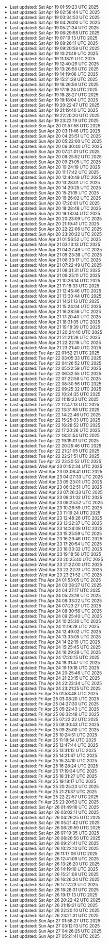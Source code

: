 
- Last updated: Sat Apr 19 01:59:23 UTC 2025
- Last updated: Sat Apr 19 02:58:44 UTC 2025
- Last updated: Sat Apr 19 03:34:53 UTC 2025
- Last updated: Sat Apr 19 04:26:00 UTC 2025
- Last updated: Sat Apr 19 05:21:34 UTC 2025
- Last updated: Sat Apr 19 06:29:58 UTC 2025
- Last updated: Sat Apr 19 07:19:13 UTC 2025
- Last updated: Sat Apr 19 08:26:11 UTC 2025
- Last updated: Sat Apr 19 09:20:58 UTC 2025
- Last updated: Sat Apr 19 10:21:49 UTC 2025
- Last updated: Sat Apr 19 11:18:11 UTC 2025
- Last updated: Sat Apr 19 12:40:29 UTC 2025
- Last updated: Sat Apr 19 13:26:56 UTC 2025
- Last updated: Sat Apr 19 14:19:08 UTC 2025
- Last updated: Sat Apr 19 15:21:28 UTC 2025
- Last updated: Sat Apr 19 16:26:56 UTC 2025
- Last updated: Sat Apr 19 17:18:24 UTC 2025
- Last updated: Sat Apr 19 18:28:27 UTC 2025
- Last updated: Sat Apr 19 19:18:04 UTC 2025
- Last updated: Sat Apr 19 20:22:47 UTC 2025
- Last updated: Sat Apr 19 21:19:40 UTC 2025
- Last updated: Sat Apr 19 22:20:20 UTC 2025
- Last updated: Sat Apr 19 23:22:19 UTC 2025
- Last updated: Sun Apr 20 01:57:58 UTC 2025
- Last updated: Sun Apr 20 03:11:46 UTC 2025
- Last updated: Sun Apr 20 04:25:51 UTC 2025
- Last updated: Sun Apr 20 05:22:00 UTC 2025
- Last updated: Sun Apr 20 06:30:40 UTC 2025
- Last updated: Sun Apr 20 07:21:01 UTC 2025
- Last updated: Sun Apr 20 08:25:52 UTC 2025
- Last updated: Sun Apr 20 09:21:05 UTC 2025
- Last updated: Sun Apr 20 10:24:19 UTC 2025
- Last updated: Sun Apr 20 11:17:42 UTC 2025
- Last updated: Sun Apr 20 12:40:49 UTC 2025
- Last updated: Sun Apr 20 13:28:01 UTC 2025
- Last updated: Sun Apr 20 14:20:25 UTC 2025
- Last updated: Sun Apr 20 15:21:19 UTC 2025
- Last updated: Sun Apr 20 16:26:02 UTC 2025
- Last updated: Sun Apr 20 17:20:01 UTC 2025
- Last updated: Sun Apr 20 18:28:48 UTC 2025
- Last updated: Sun Apr 20 19:18:04 UTC 2025
- Last updated: Sun Apr 20 20:23:09 UTC 2025
- Last updated: Sun Apr 20 21:19:41 UTC 2025
- Last updated: Sun Apr 20 22:22:06 UTC 2025
- Last updated: Sun Apr 20 23:20:22 UTC 2025
- Last updated: Mon Apr 21 01:56:52 UTC 2025
- Last updated: Mon Apr 21 03:13:13 UTC 2025
- Last updated: Mon Apr 21 04:27:49 UTC 2025
- Last updated: Mon Apr 21 05:23:38 UTC 2025
- Last updated: Mon Apr 21 06:33:17 UTC 2025
- Last updated: Mon Apr 21 07:22:49 UTC 2025
- Last updated: Mon Apr 21 08:31:31 UTC 2025
- Last updated: Mon Apr 21 09:25:11 UTC 2025
- Last updated: Mon Apr 21 10:26:14 UTC 2025
- Last updated: Mon Apr 21 11:18:33 UTC 2025
- Last updated: Mon Apr 21 12:45:46 UTC 2025
- Last updated: Mon Apr 21 13:30:44 UTC 2025
- Last updated: Mon Apr 21 14:21:13 UTC 2025
- Last updated: Mon Apr 21 15:24:04 UTC 2025
- Last updated: Mon Apr 21 16:28:56 UTC 2025
- Last updated: Mon Apr 21 17:20:40 UTC 2025
- Last updated: Mon Apr 21 18:31:05 UTC 2025
- Last updated: Mon Apr 21 19:18:39 UTC 2025
- Last updated: Mon Apr 21 20:24:40 UTC 2025
- Last updated: Mon Apr 21 21:21:28 UTC 2025
- Last updated: Mon Apr 21 22:22:16 UTC 2025
- Last updated: Mon Apr 21 23:21:40 UTC 2025
- Last updated: Tue Apr 22 01:52:21 UTC 2025
- Last updated: Tue Apr 22 03:05:33 UTC 2025
- Last updated: Tue Apr 22 04:26:52 UTC 2025
- Last updated: Tue Apr 22 05:22:59 UTC 2025
- Last updated: Tue Apr 22 06:32:55 UTC 2025
- Last updated: Tue Apr 22 07:22:56 UTC 2025
- Last updated: Tue Apr 22 08:30:56 UTC 2025
- Last updated: Tue Apr 22 09:25:32 UTC 2025
- Last updated: Tue Apr 22 10:24:35 UTC 2025
- Last updated: Tue Apr 22 11:19:23 UTC 2025
- Last updated: Tue Apr 22 12:47:13 UTC 2025
- Last updated: Tue Apr 22 13:31:58 UTC 2025
- Last updated: Tue Apr 22 14:22:46 UTC 2025
- Last updated: Tue Apr 22 15:25:03 UTC 2025
- Last updated: Tue Apr 22 16:28:52 UTC 2025
- Last updated: Tue Apr 22 17:20:26 UTC 2025
- Last updated: Tue Apr 22 18:31:54 UTC 2025
- Last updated: Tue Apr 22 19:19:01 UTC 2025
- Last updated: Tue Apr 22 20:25:46 UTC 2025
- Last updated: Tue Apr 22 21:21:05 UTC 2025
- Last updated: Tue Apr 22 22:21:51 UTC 2025
- Last updated: Tue Apr 22 23:20:52 UTC 2025
- Last updated: Wed Apr 23 01:52:34 UTC 2025
- Last updated: Wed Apr 23 03:06:41 UTC 2025
- Last updated: Wed Apr 23 04:27:33 UTC 2025
- Last updated: Wed Apr 23 05:23:01 UTC 2025
- Last updated: Wed Apr 23 06:32:51 UTC 2025
- Last updated: Wed Apr 23 07:26:33 UTC 2025
- Last updated: Wed Apr 23 08:31:02 UTC 2025
- Last updated: Wed Apr 23 09:25:52 UTC 2025
- Last updated: Wed Apr 23 10:26:59 UTC 2025
- Last updated: Wed Apr 23 11:19:24 UTC 2025
- Last updated: Wed Apr 23 12:48:26 UTC 2025
- Last updated: Wed Apr 23 13:32:37 UTC 2025
- Last updated: Wed Apr 23 14:24:08 UTC 2025
- Last updated: Wed Apr 23 15:25:59 UTC 2025
- Last updated: Wed Apr 23 16:29:46 UTC 2025
- Last updated: Wed Apr 23 17:20:54 UTC 2025
- Last updated: Wed Apr 23 18:33:32 UTC 2025
- Last updated: Wed Apr 23 19:18:56 UTC 2025
- Last updated: Wed Apr 23 20:25:40 UTC 2025
- Last updated: Wed Apr 23 21:22:00 UTC 2025
- Last updated: Wed Apr 23 22:22:31 UTC 2025
- Last updated: Wed Apr 23 23:21:52 UTC 2025
- Last updated: Thu Apr 24 01:53:05 UTC 2025
- Last updated: Thu Apr 24 03:08:27 UTC 2025
- Last updated: Thu Apr 24 04:27:17 UTC 2025
- Last updated: Thu Apr 24 05:23:16 UTC 2025
- Last updated: Thu Apr 24 06:33:22 UTC 2025
- Last updated: Thu Apr 24 07:23:27 UTC 2025
- Last updated: Thu Apr 24 08:30:56 UTC 2025
- Last updated: Thu Apr 24 09:25:40 UTC 2025
- Last updated: Thu Apr 24 10:25:30 UTC 2025
- Last updated: Thu Apr 24 11:19:28 UTC 2025
- Last updated: Thu Apr 24 12:49:02 UTC 2025
- Last updated: Thu Apr 24 13:33:05 UTC 2025
- Last updated: Thu Apr 24 14:22:19 UTC 2025
- Last updated: Thu Apr 24 15:25:45 UTC 2025
- Last updated: Thu Apr 24 16:29:28 UTC 2025
- Last updated: Thu Apr 24 17:20:15 UTC 2025
- Last updated: Thu Apr 24 18:31:47 UTC 2025
- Last updated: Thu Apr 24 19:19:18 UTC 2025
- Last updated: Thu Apr 24 20:25:46 UTC 2025
- Last updated: Thu Apr 24 21:23:15 UTC 2025
- Last updated: Thu Apr 24 22:23:34 UTC 2025
- Last updated: Thu Apr 24 23:21:25 UTC 2025
- Last updated: Fri Apr 25 01:53:48 UTC 2025
- Last updated: Fri Apr 25 03:08:20 UTC 2025
- Last updated: Fri Apr 25 04:27:30 UTC 2025
- Last updated: Fri Apr 25 05:22:43 UTC 2025
- Last updated: Fri Apr 25 06:32:48 UTC 2025
- Last updated: Fri Apr 25 07:22:22 UTC 2025
- Last updated: Fri Apr 25 08:30:43 UTC 2025
- Last updated: Fri Apr 25 09:25:00 UTC 2025
- Last updated: Fri Apr 25 10:24:51 UTC 2025
- Last updated: Fri Apr 25 11:18:54 UTC 2025
- Last updated: Fri Apr 25 12:47:44 UTC 2025
- Last updated: Fri Apr 25 13:31:12 UTC 2025
- Last updated: Fri Apr 25 14:21:47 UTC 2025
- Last updated: Fri Apr 25 15:24:10 UTC 2025
- Last updated: Fri Apr 25 16:28:24 UTC 2025
- Last updated: Fri Apr 25 17:19:34 UTC 2025
- Last updated: Fri Apr 25 18:31:27 UTC 2025
- Last updated: Fri Apr 25 19:18:17 UTC 2025
- Last updated: Fri Apr 25 20:25:23 UTC 2025
- Last updated: Fri Apr 25 21:21:37 UTC 2025
- Last updated: Fri Apr 25 22:22:57 UTC 2025
- Last updated: Fri Apr 25 23:20:53 UTC 2025
- Last updated: Sat Apr 26 01:49:16 UTC 2025
- Last updated: Sat Apr 26 03:02:11 UTC 2025
- Last updated: Sat Apr 26 04:26:25 UTC 2025
- Last updated: Sat Apr 26 05:21:42 UTC 2025
- Last updated: Sat Apr 26 06:29:59 UTC 2025
- Last updated: Sat Apr 26 07:19:35 UTC 2025
- Last updated: Sat Apr 26 08:26:56 UTC 2025
- Last updated: Sat Apr 26 09:21:41 UTC 2025
- Last updated: Sat Apr 26 10:22:10 UTC 2025
- Last updated: Sat Apr 26 11:17:06 UTC 2025
- Last updated: Sat Apr 26 12:41:09 UTC 2025
- Last updated: Sat Apr 26 13:26:20 UTC 2025
- Last updated: Sat Apr 26 14:19:10 UTC 2025
- Last updated: Sat Apr 26 15:21:08 UTC 2025
- Last updated: Sat Apr 26 16:26:24 UTC 2025
- Last updated: Sat Apr 26 17:17:23 UTC 2025
- Last updated: Sat Apr 26 18:28:31 UTC 2025
- Last updated: Sat Apr 26 19:17:13 UTC 2025
- Last updated: Sat Apr 26 20:22:42 UTC 2025
- Last updated: Sat Apr 26 21:19:21 UTC 2025
- Last updated: Sat Apr 26 22:20:10 UTC 2025
- Last updated: Sat Apr 26 23:21:31 UTC 2025
- Last updated: Sun Apr 27 01:58:27 UTC 2025
- Last updated: Sun Apr 27 03:12:13 UTC 2025
- Last updated: Sun Apr 27 04:26:25 UTC 2025
- Last updated: Sun Apr 27 05:21:41 UTC 2025
